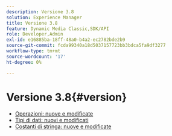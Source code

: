 ```yaml
---
description: Versione 3.8
solution: Experience Manager
title: Versione 3.8
feature: Dynamic Media Classic,SDK/API
role: Developer,Admin
exl-id: e16885ba-18ff-48a0-b4a2-ec2782bde2b9
source-git-commit: fcda99340a18d5037157723bb3bdca5fa9df3277
workflow-type: tm+mt
source-wordcount: '17'
ht-degree: 0%

---
```


# Versione 3.8{#version}

* [Operazioni: nuove e modificate](r-3-8-operations.md)
* [Tipi di dati: nuovi e modificati](r-3-8-types.md)
* [Costanti di stringa: nuove e modificate](r-3-8-string-constants.md)
